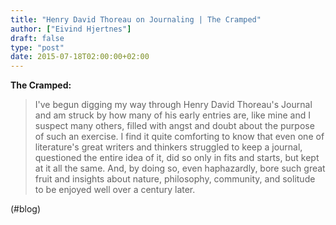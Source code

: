 ```yaml
---
title: "Henry David Thoreau on Journaling | The Cramped"
author: ["Eivind Hjertnes"]
draft: false
type: "post"
date: 2015-07-18T02:00:00+02:00
---
```


**The Cramped:**

> I've begun digging my way through Henry David Thoreau's Journal and am
> struck by how many of his early entries are, like mine and I suspect
> many others, filled with angst and doubt about the purpose of such an
> exercise. I find it quite comforting to know that even one of
> literature's great writers and thinkers struggled to keep a journal,
> questioned the entire idea of it, did so only in fits and starts, but
> kept at it all the same. And, by doing so, even haphazardly, bore such
> great fruit and insights about nature, philosophy, community, and
> solitude to be enjoyed well over a century later.

(#blog)
